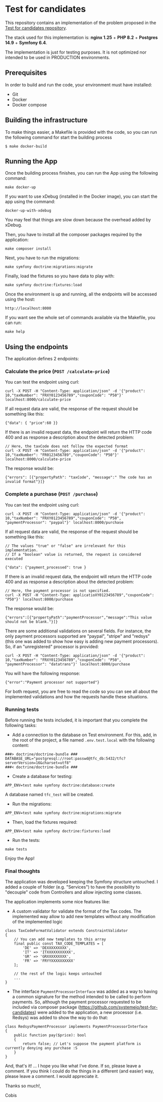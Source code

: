 # Test for candidates

This repository contains an implementation of the problem proposed in the [Test for candidates repository](https://github.com/systemeio/test-for-candidates).

The stack used for this implementation is:
**nginx 1.25** + **PHP 8.2** + **Postgres 14.9** + **Symfony 6.4**.

The implementation is just for testing purposes. It is not optimized nor intended to be used in PRODUCTION environments.

## Prerequisites

In order to build and run the code, your environment must have installed:

- Git
- Docker
- Docker compose

## Building the infrastructure

To make things easier, a Makefile is provided with the code, so you can run the following command for start the building process

```
$ make docker-build
```

## Running the App

Once the building process finishes, you can run the App using the following command:

```
make docker-up
```

If you want to use xDebug (installed in the Docker image), you can start the app using the command:

```
docker-up-with-xdebug
```

You may feel that things are slow down because the overhead added by xDebug.

Then, you have to install all the composer packages required by the application:

```
make composer install
```

Next, you have to run the migrations:

```
make symfony doctrine:migrations:migrate
```

Finally, load the fixtures so you have data to play with:

```
make symfony doctrine:fixtures:load
```

Once the environment is up and running, all the endpoints will be accessed using the host:

```
http://localhost:8000
```

If you want see the whole set of commands available via the Makefile, you can run:

```
make help
```

## Using the endpoints

The application defines 2 endpoints:

### Calculate the price (```POST /calculate-price```)

You can test the endpoint using curl:

```
curl -X POST -H "Content-Type: application/json" -d '{"product": 10,"taxNumber": "FRXY0123456789","couponCode": "P50"}' localhost:8000/calculate-price
```

If all request data are valid, the response of the request should be something like this:

```
{"data": { "price":60 }}
```

If there is an invalid request data, the endpoint will return the HTTP code 400 and as response a description about the detected problem:

```
// Here, the taxCode does not follow the expected format
curl -X POST -H "Content-Type: application/json" -d '{"product": 10,"taxNumber": "FR0123456789","couponCode": "P50"}' localhost:8000/calculate-price
```
The response would be:

```
{"errors": [{"propertyPath": "taxCode", "message":" The code has an invalid format"}]}
```

### Complete a purchase (```POST /purchase```)

You can test the endpoint using curl:

```
curl -X POST -H "Content-Type: application/json" -d '{"product": 10,"taxNumber": "FRXY0123456789","couponCode": "P50", "paymentProcessor": "paypal"}' localhost:8000/purchase
```

If all request data are valid, the response of the request should be something like this:

```
// The values "true" or "false" are irrelevant for this implementation.
// If a "boolean" value is returned, the request is considered executed

{"data": {"payment_processed": true }
```

If there is an invalid request data, the endpoint will return the HTTP code 400 and as response a description about the detected problem:

```
// Here, the payment processor is not specified.
curl -X POST -H "Content-Type: applicatioXY0123456789","couponCode": "P50"}' localhost:8000/purchase
```
The response would be:

```
{"errors":[{"propertyPath":"paymentProcessor","message":"This value should not be blank."}]}
```
There are some additional validations on several fields. For instance, the only payment processors supported are "paypal", "stripe" and "redsys" (this one was added to show how easy is adding new payment processors). So, if an "unregistered" processor is provided:

```
curl -X POST -H "Content-Type: application/json" -d '{"product": 10,"taxNumber": "FRXY0123456789","couponCode": "P50", "paymentProcessor": "datatrans"}' localhost:8000/purchase
```

You will have the following response:

```
{"error":"Payment processor not supported"}
```

For both request, you are free to read the code so you can see all about the implemented validations and how the requests handle these situations.

### Running tests

Before running the tests included, it is important that you complete the following tasks:

- Add a connection to the database on Test environment. For this, add, in the root of the project, a file named ```.env.test.local``` with the following content:

```
###> doctrine/doctrine-bundle ###
DATABASE_URL="postgresql://root:passwd@tfc_db:5432/tfc?serverVersion=16&charset=utf8"
###< doctrine/doctrine-bundle ###
```
- Create a database for testing:

```
APP_ENV=test make symfony doctrine:database:create
```
A database named ```tfc_test``` will be created.

- Run the migrations:

```
APP_ENV=test make symfony doctrine:migrations:migrate
```

- Then, load the fixtures required:

```
APP_ENV=test make symfony doctrine:fixtures:load
```

- Run the tests:

```
make tests
```

Enjoy the App!

### Final thoughts

The application was developed keeping the Symfony structure untouched. I added a couple of folder (e.g. "Services") to have the possibility to "decouple" code from Controllers and allow injecting some classes.

The application implements some nice features like:

- A custom validator for validate the format of the Tax codes. The implemented way allow to add new templates without any modification of the implemented logic
```
class TaxCodeFormatValidator extends ConstraintValidator
{
    // You can add new templates to this array
    final public const TAX_CODE_TEMPLATES = [
        'DE' => 'DEXXXXXXXXX',
        'IT' => 'ITXXXXXXXXXXX',
        'GR' => 'GRXXXXXXXXX',
        'FR' => 'FRYYXXXXXXXXXX'
    ];
    
    // the rest of the logic keeps untouched
    ...
}
```
- The interface ```PaymentProcessorInterface``` was added as a way to having a common signature for the method intended to be called to perform payments. So, although the payment processor requested to be included via composer package (https://github.com/systemeio/test-for-candidates) were added to the application, a new processor (i.e. Redsys) was added to show the way to do that:

```
class RedsysPaymentProcessor implements PaymentProcessorInterface
{
    public function pay($price): bool
    {
        return false; // Let's suppose the payment platform is currently denying any purchase :S
    }
}
```
And, that's it! ... I hope you like what I've done. If so, please leave a comment. If you think I could do the things in a different (and easier) way, please leave a comment. I would appreciate it.

Thanks so much!,

Cobis
